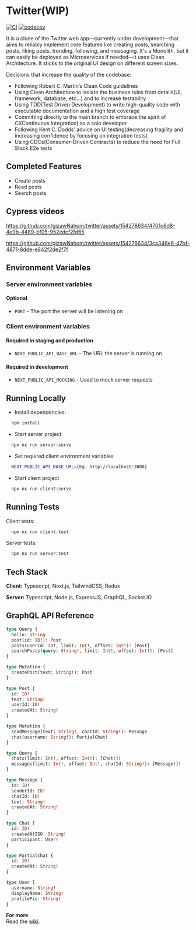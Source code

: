 # Twitter(WIP)

[![CI](https://github.com/gizawNahom/twitter/actions/workflows/ci.yml/badge.svg)](https://github.com/gizawNahom/twitter/actions/workflows/ci.yml)
[![codecov](https://codecov.io/github/gizawNahom/twitter/graph/badge.svg?token=11Y1MY3Q9C)](https://codecov.io/github/gizawNahom/twitter)

It is a clone of the Twitter web app—currently under development—that aims to reliably implement core features like creating posts, searching posts, liking posts, trending, following, and messaging. It's a Monolith, but it can easily be deployed as Microservices if needed—it uses Clean Architecture. It sticks to the original UI design on different screen sizes.

Decisions that increase the quality of the codebase:

- Following Robert C. Martin’s Clean Code guidelines
- Using Clean Architecture to isolate the business rules from details(UI, framework, database, etc…) and to increase testability
- Using TDD(Test Driven Development) to write high-quality code with executable documentation and a high test coverage
- Committing directly to the main branch to embrace the spirit of CI(Continuous Integration) as a solo developer
- Following Kent C. Dodds’ advice on UI testing(decreasing fragility and increasing confidence by focusing on integration tests)
- Using CDCs(Consumer-Driven Contracts) to reduce the need for Full Stack E2e tests

## Completed Features

- Create posts
- Read posts
- Search posts

## Cypress videos

https://github.com/gizawNahom/twitter/assets/154278634/4701c6d8-4e9b-4489-bf05-952edcf2fd65

https://github.com/gizawNahom/twitter/assets/154278634/3ca346e6-47bf-4871-8dde-e842f2de2f7f

## Environment Variables

### Server environment variables

#### Optional

- `PORT` - The port the server will be listening on

### Client environment variables

#### Required in staging and production

- `NEXT_PUBLIC_API_BASE_URL` - The URL the server is running on

#### Required in development

- `NEXT_PUBLIC_API_MOCKING` - Used to mock server requests

## Running Locally

- Install dependencies:

```bash
  npm install
```

- Start server project:

```bash
  npx nx run server:serve
```

- Set required client environment variables

```bash
  NEXT_PUBLIC_API_BASE_URL={Eg. http://localhost:3000}
```

- Start client project

```bash
  npx nx run client:serve
```

## Running Tests

Client tests:

```bash
  npm nx run client:test
```

Server tests:

```bash
  npm nx run server:test
```

## Tech Stack

**Client:** Typescript, Next.js, TailwindCSS, Redux

**Server:** Typescript, Node.js, ExpressJS, GraphQL, Socket.IO

## GraphQL API Reference

```graphql
type Query {
  hello: String
  post(id: ID!): Post
  posts(userId: ID!, limit: Int!, offset: Int!): [Post]
  searchPosts(query: String!, limit: Int!, offset: Int!): [Post]
}

type Mutation {
  createPost(text: String!): Post
}

type Post {
  id: ID!
  text: String!
  userId: ID!
  createdAt: String!
}
```

```graphql
type Mutation {
  sendMessage(text: String!, chatId: String!): Message
  chat(username: String!): PartialChat!
}

type Query {
  chats(limit: Int!, offset: Int!): [Chat!]!
  messages(limit: Int!, offset: Int!, chatId: String!): [Message!]!
}

type Message {
  id: ID!
  senderId: ID!
  chatId: ID!
  text: String!
  createdAt: String!
}

type Chat {
  id: ID!
  createdAtISO: String!
  participant: User!
}

type PartialChat {
  id: ID!
  createdAt: String!
}

type User {
  username: String!
  displayName: String!
  profilePic: String!
}
```

**For more**  
Read the [wiki](https://github.com/gizawNahom/twitter/wiki).
